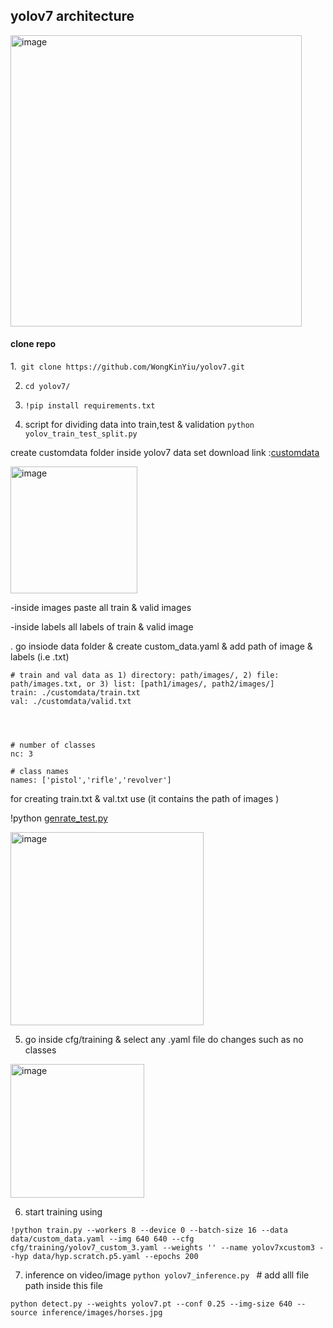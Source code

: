 ## yolov7 architecture

<img width="466" alt="image" src="https://user-images.githubusercontent.com/62583018/192199125-d3be831b-96b0-4520-96b7-8a2501fca79e.png">


#### clone repo
 1.``` git clone https://github.com/WongKinYiu/yolov7.git```

2. ```cd yolov7/```
3. ```!pip install requirements.txt```


 4. script for dividing data into train,test & validation
```python yolov_train_test_split.py```


create customdata folder inside yolov7
data set download link :[customdata](https://drive.google.com/drive/folders/1u4IL2sGy2Hh84Xp3YyLENsd1SH437lea?usp=sharing)

<img width="203" alt="image" src="https://user-images.githubusercontent.com/62583018/178202558-d7cd75e5-f906-4473-a5c8-a5d148faa277.png">



-inside images paste all train & valid images

-inside labels all labels of train & valid image


. go insiode data folder & create custom_data.yaml
& add path of image & labels (i.e .txt)

```
# train and val data as 1) directory: path/images/, 2) file: path/images.txt, or 3) list: [path1/images/, path2/images/]
train: ./customdata/train.txt  
val: ./customdata/valid.txt  




# number of classes
nc: 3

# class names
names: ['pistol','rifle','revolver']
```

for creating train.txt & val.txt use 
(it contains the path of images )

!python [genrate_test.py]()

<img width="309" alt="image" src="https://user-images.githubusercontent.com/62583018/178203880-1036cfcf-e4e1-416e-bc6c-3db2946cf4f9.png">



5. go inside cfg/training & select any .yaml file 
do changes such as no classes
<img width="214" alt="image" src="https://user-images.githubusercontent.com/62583018/178204356-ed50ae03-c096-4a85-9e1b-c034a83fc6b7.png">


6. start training using

```!python train.py --workers 8 --device 0 --batch-size 16 --data data/custom_data.yaml --img 640 640 --cfg cfg/training/yolov7_custom_3.yaml --weights '' --name yolov7xcustom3 --hyp data/hyp.scratch.p5.yaml --epochs 200```



7. inference on video/image 
```python yolov7_inference.py ```  # add alll file path inside this file

```python detect.py --weights yolov7.pt --conf 0.25 --img-size 640 --source inference/images/horses.jpg```
